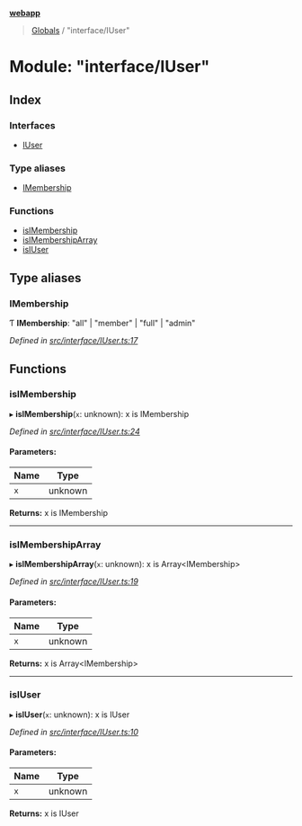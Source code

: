 **[webapp](../README.md)**

> [Globals](../globals.md) / "interface/IUser"

# Module: "interface/IUser"

## Index

### Interfaces

* [IUser](../interfaces/_interface_iuser_.iuser.md)

### Type aliases

* [IMembership](_interface_iuser_.md#imembership)

### Functions

* [isIMembership](_interface_iuser_.md#isimembership)
* [isIMembershipArray](_interface_iuser_.md#isimembershiparray)
* [isIUser](_interface_iuser_.md#isiuser)

## Type aliases

### IMembership

Ƭ  **IMembership**: \"all\" \| \"member\" \| \"full\" \| \"admin\"

*Defined in [src/interface/IUser.ts:17](https://github.com/BESTUPC/voting-web-app/blob/443129a/src/interface/IUser.ts#L17)*

## Functions

### isIMembership

▸ **isIMembership**(`x`: unknown): x is IMembership

*Defined in [src/interface/IUser.ts:24](https://github.com/BESTUPC/voting-web-app/blob/443129a/src/interface/IUser.ts#L24)*

#### Parameters:

Name | Type |
------ | ------ |
`x` | unknown |

**Returns:** x is IMembership

___

### isIMembershipArray

▸ **isIMembershipArray**(`x`: unknown): x is Array<IMembership\>

*Defined in [src/interface/IUser.ts:19](https://github.com/BESTUPC/voting-web-app/blob/443129a/src/interface/IUser.ts#L19)*

#### Parameters:

Name | Type |
------ | ------ |
`x` | unknown |

**Returns:** x is Array<IMembership\>

___

### isIUser

▸ **isIUser**(`x`: unknown): x is IUser

*Defined in [src/interface/IUser.ts:10](https://github.com/BESTUPC/voting-web-app/blob/443129a/src/interface/IUser.ts#L10)*

#### Parameters:

Name | Type |
------ | ------ |
`x` | unknown |

**Returns:** x is IUser
